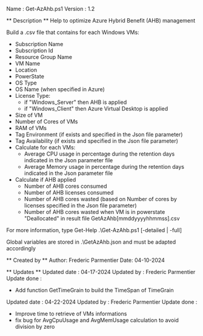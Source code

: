 Name    : Get-AzAhb.ps1
Version : 1.2

** Description **
Help to optimize Azure Hybrid Benefit (AHB) management

Build a .csv file that contains for each Windows VMs:
  - Subscription Name
  - Subscription Id
  - Resource Group Name
  - VM Name
  - Location
  - PowerState
  - OS Type
  - OS Name (when specified in Azure)
  - License Type: 
    - if "Windows_Server" then AHB is applied
    - if "Windows_Client" then Azure Virtual Desktop is applied
  - Size of VM
  - Number of Cores of VMs
  - RAM of VMs
  - Tag Environment (if exists and specified in the Json file parameter)
  - Tag Availability (if exists and specified in the Json file parameter)
  - Calculate for each VMs:
    - Average CPU usage in percentage during the retention days indicated in the Json parameter file
    - Average Memory usage in percentage during the retention days indicated in the Json parameter file
  - Calculate if AHB applied
    - Number of AHB cores consumed
    - Number of AHB licenses consumed
    - Number of AHB cores wasted (based on Number of cores by licenses specified in the Json file parameter)
    - Number of AHB cores wasted when VM is in powerstate "Deallocated"
in result file GetAzAhb[mmddyyyyhhmmss].csv
  
For more information, type Get-Help .\Get-AzAhb.ps1 [-detailed | -full]

Global variables are stored in .\GetAzAhb.json and must be adapted accordingly

** Created by **
Author: Frederic Parmentier
Date: 04-10-2024

** Updates **
Updated date  : 04-17-2024
Updated by    : Frederic Parmentier
Update done   :
 - Add function GetTimeGrain to build the TimeSpan of TimeGrain

Updated date  : 04-22-2024
Updated by    : Frederic Parmentier
Update done   :
 - Improve time to retrieve of VMs informations
 - fix bug for AvgCpuUsage and AvgMemUsage calculation to avoid division by zero